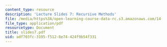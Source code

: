 ```yaml
---
content_type: resource
description: 'Lecture Slides 7: Recursive Methods'
file: /media/https%3A/open-learning-course-data-rc.s3.amazonaws.com/14-128-dynamic-optimization-economic-applications-recursive-methods-spring-2003/adf703fc3195f5128e74424f9b54f331_slides7.pdf
file_type: application/pdf
resourcetype: Document
title: slides7.pdf
uid: adf703fc-3195-f512-8e74-424f9b54f331
---
```

